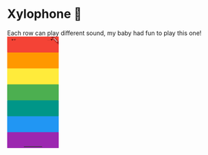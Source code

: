 # Xylophone 🎹

Each row can play different sound, my baby had fun to play this one!
<img src="xylophone.png" width="120">
